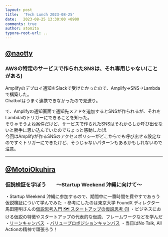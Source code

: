 ```yaml
---
layout: post
title:  'Tech Lunch 2023-08-25'
date:   2023-08-25 13:30:00 +0900
comments: true
author: atomita
typora-root-url: ..
---
```


## [@naotty](https://github.com/naotty)
### AWSの特定のサービスで作られたSNSは、それ専用じゃない(ことがある)

Amplifyのデプロイ通知をSlackで受けたかったので、Amplify->SNS->Lambdaで構築した。  
Chatbotはうまく連携できなかったので見送り。  

で、Amplifyの通知画面で通知先メアドを追加するとSNSが作られるが、それをLambdaのトリガーにできることを知った。  
そりゃそうよね案件だけど、サービスで作られたSNSはそれからしか呼び出せないと勝手に思い込んでいたのでちょっと感動した(え  
今回はAmplifyが作るSNSのアクセスポリシーがどこからでも呼び出せる設定なのですぐトリガーにできたけど、そうじゃないパターンもあるかもしれないので注意。  


---

## [@MotoiOkuhira](https://github.com/MotoiOkuhira)
### 仮説検証を学ぼう　　〜Startup Weekend 沖縄に向けて〜
・Startup Weekend 沖縄に参加するので、期間中に一番時間を費やすであろう仮説検証について学んでみた
・参考にしたのは東京大学 FoundX ディレクター馬田隆明さんの[仮説思考入門 🗺 スタートアップの仮説思考 (1)](https://review.foundx.jp/entry/hypothesis-slide-1)
・ビジネスにおける仮説の特徴やスタートアップの代表的な仮説、フレームワークなどを学んだ
・[リーンキャンバス](https://www.utokyo-ipc.co.jp/column/lean-canvas/#:~:text=%E3%83%AA%E3%83%BC%E3%83%B3%E3%82%AD%E3%83%A3%E3%83%B3%E3%83%90%E3%82%B9%E3%81%A8%E3%81%AF%E3%80%81%E3%82%B9%E3%82%BF%E3%83%BC%E3%83%88%E3%82%A2%E3%83%83%E3%83%97,%E3%81%AB%E8%A8%AD%E8%A8%88%E3%81%95%E3%82%8C%E3%81%A6%E3%81%84%E3%81%BE%E3%81%99%E3%80%82)
・[バリュープロポジションキャンバス](https://www.profuture.co.jp/mk/column/7431)
・当日はNo Talk, All Actionの精神で頑張ろう！
